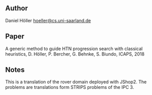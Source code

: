 ## Author
Daniel Höller <hoeller@cs.uni-saarland.de>
## Paper
A generic method to guide HTN progression search with classical heuristics, D. Höller, P. Bercher, G. Behnke, S. Biundo, ICAPS, 2018

## Notes
This is a translation of the rover domain deployed with JShop2. The problems are translations form STRIPS problems of the IPC 3.

